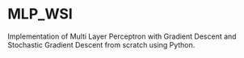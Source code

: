 # MLP_WSI
Implementation of Multi Layer Perceptron with Gradient Descent and Stochastic Gradient Descent from scratch using Python.
